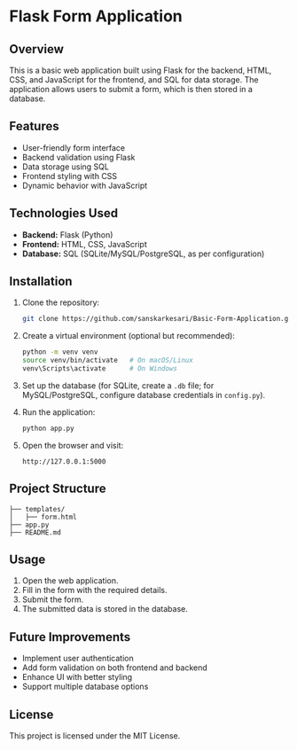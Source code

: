 # Flask Form Application

## Overview
This is a basic web application built using Flask for the backend, HTML, CSS, and JavaScript for the frontend, and SQL for data storage. The application allows users to submit a form, which is then stored in a database.

## Features
- User-friendly form interface
- Backend validation using Flask
- Data storage using SQL
- Frontend styling with CSS
- Dynamic behavior with JavaScript

## Technologies Used
- **Backend:** Flask (Python)
- **Frontend:** HTML, CSS, JavaScript
- **Database:** SQL (SQLite/MySQL/PostgreSQL, as per configuration)

## Installation
1. Clone the repository:
   ```bash
   git clone https://github.com/sanskarkesari/Basic-Form-Application.git
   ```
2. Create a virtual environment (optional but recommended):
   ```bash
   python -m venv venv
   source venv/bin/activate   # On macOS/Linux
   venv\Scripts\activate      # On Windows
   ```

3. Set up the database (for SQLite, create a `.db` file; for MySQL/PostgreSQL, configure database credentials in `config.py`).

4. Run the application:
   ```bash
   python app.py
   ```
5. Open the browser and visit:
   ```
   http://127.0.0.1:5000
   ```

## Project Structure
```
├── templates/
│   ├── form.html
├── app.py
├── README.md
```

## Usage
1. Open the web application.
2. Fill in the form with the required details.
3. Submit the form.
4. The submitted data is stored in the database.

## Future Improvements
- Implement user authentication
- Add form validation on both frontend and backend
- Enhance UI with better styling
- Support multiple database options

## License
This project is licensed under the MIT License.

